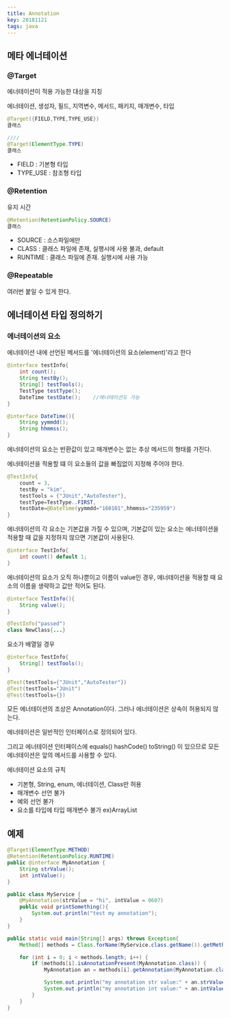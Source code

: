 ```yaml
---
title: Annotation
key: 20181121
tags: java
---
```

## 메타 에너테이션
### @Target

에너테이션이 적용 가능한 대상을 지칭

에너테이션, 생성자, 필드, 지역변수, 메서드, 패키지, 매개변수, 타입

```java
@Target({FIELD,TYPE,TYPE_USE})
클래스

////
@Target(ElementType.TYPE)
클래스
```

* FIELD : 기본형 타입
* TYPE_USE : 참조형 타입

### @Retention

유지 시간

```java
@Retention(RetentionPolicy.SOURCE)
클래스
```

* SOURCE : 소스파일에만
* CLASS : 클래스 파일에 존재, 실행시에 사용 불과, default
* RUNTIME : 클래스 파일에 존재. 실행시에 사용 가능

### @Repeatable

여러번 붙일 수 있게 한다.



## 에너테이션 타입 정의하기

### 에너테이션의 요소

에너테이션 내에 선언된 메서드를 '에너테이션의 요소(element)'라고 한다

```java
@interface testInfo{
    int	count();
    String testBy();
    String[] testTools();
    TestType testType();
    DateTime testDate();	//에너테이션도 가능
}

@interface DateTime(){
    String yymmdd();
    String hhmmss();
}
```

에너테이션의 요소는 반환값이 있고 매개변수는 없는 추상 메서드의 형태를 가진다.

에너테이션을 적용할 떄 이 요소들의 값을 빠짐없이 지정해 주어야 한다.

```java
@TestInfo{
    count = 3,
    testBy = "kim",
    testTools = {"JUnit","AutoTester"},
    testType=TestType..FIRST,
    testDate=@DateTime(yymmdd="160101",hhmmss="235959")
}
```

에너테이션의 각 요소는 기본값을 가질 수 있으며, 기본값이 있는 요소는 에너테이션을 적용할 때 값을 지정하지 않으면 기본값이 사용된다.

```java
@interface TestInfo{
    int count() default 1;
}
```

에너테이션의 요소가 오직 하나뿐이고 이름이 value인 경우, 에너테이션을 적용할 때 요소의 이름을 생략하고 값만 적어도 된다.

```java
@interface TestInfo(){
    String value();
}

@TestInfo("passed")
class NewClass{...}
```

요소가 배열일 경우

```java
@interface TestInfo{
    String[] testTools();
}

@Test(testTools={"JUnit","AutoTester"})
@Test(testTools="JUnit")
@Test(testTools={})
```

모든 에너테이션의 조상은 Annotation이다. 그러나 에너테이션은 상속이 허용되지 않는다.

에너테이션은 일반적인 인터페이스로 정의되어 있다. 

그리고 에너테이션 인터페이스에 equals() hashCode() toString() 이 있으므로 모든 에너테이션은 앞의 메서드를 사용할 수 있다.

에너테이션 요소의 규칙

* 기본형, String, enum, 에너테이션, Class만 허용
* 매개변수 선언 불가
* 예외 선언 불가
* 요소를 타입에 타입 매개변수 불가 ex)ArrayList<T>

## 예제

```java
@Target(ElementType.METHOD)
@Retention(RetentionPolicy.RUNTIME)
public @interface MyAnnotation {
    String strValue();
    int intValue();
}
```

```java
public class MyService {
    @MyAnnotation(strValue = "hi", intValue = 0607)
    public void printSomething(){
        System.out.println("test my annotation");
    }
}
```


```java
public static void main(String[] args) throws Exception{
    Method[] methods = Class.forName(MyService.class.getName()).getMethods();

    for (int i = 0; i < methods.length; i++) {
        if (methods[i].isAnnotationPresent(MyAnnotation.class)) {
            MyAnnotation an = methods[i].getAnnotation(MyAnnotation.class);

            System.out.println("my annotation str value:" + an.strValue());
            System.out.println("my annotation int value:" + an.intValue());q
        }
    }
}
```

